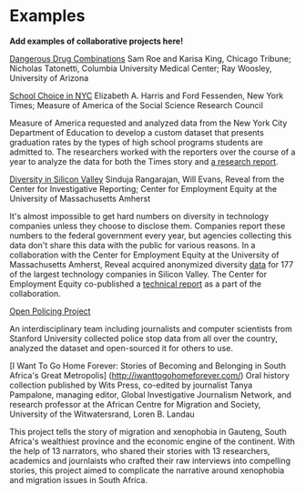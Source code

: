 # Examples

**Add examples of collaborative projects here!**

[Dangerous Drug Combinations](https://www.cjr.org/first_person/could_collaborating_with_scientists_be_the_next_step_for_investigative_reporting.php)
Sam Roe and Karisa King, Chicago Tribune; Nicholas Tatonetti, Columbia University Medical Center; Ray Woosley, University of Arizona

[School Choice in NYC](https://www.nytimes.com/2017/05/05/nyregion/school-choice-new-york-city-high-school-admissions.html)
Elizabeth A. Harris and Ford Fessenden, New York Times; Measure of America of the Social Science Research Council

Measure of America requested and analyzed data from the New York City Department of Education to develop a custom dataset that presents graduation rates by the types of high school programs students are admitted to. The researchers worked with the reporters over the course of a year to analyze the data for both the Times story and [a research report](http://www.measureofamerica.org/who-graduates/).

[Diversity in Silicon Valley](https://www.revealnews.org/article/heres-the-clearest-picture-of-silicon-valleys-diversity-yet/)
Sinduja Rangarajan, Will Evans, Reveal from the Center for Investigative Reporting; Center for Employment Equity at the University of Massachusetts Amherst

It's almost impossible to get hard numbers on diversity in technology companies unless they choose to disclose them. Companies report these numbers to the federal government every year, but agencies collecting this data don't share this data with the public for various reasons. In a collaboration with the Center for Employment Equity at the University of Massachusetts Amherst, Reveal acquired anonymized diversity [data](https://github.com/cirlabs/Silicon-Valley-Diversity-Data) for 177 of the largest technology companies in Silicon Valley. The Center for Employment Equity co-published a [technical report](https://static1.squarespace.com/static/5b205de896e76fd6f1b8fdd3/t/5b315a22352f535d36ead46f/1529960995326/2018-Diversity+in+Silicon+Valley+Tech-Final.pdf) as a part of the collaboration. 

[Open Policing Project](https://openpolicing.stanford.edu/)

An interdisciplinary team including journalists and computer scientists from Stanford University collected police stop data from all over the country, analyzed the dataset and open-sourced it for others to use.

[I Want To Go Home Forever: Stories of Becoming and Belonging in South Africa's Great Metropolis] (http://iwanttogohomeforever.com/) Oral history collection published by Wits Press, co-edited by journalist Tanya Pampalone, managing editor, Global Investigative Journalism Network, and research professor at the African Centre for Migration and Society, University of the Witwatersrand, Loren B. Landau

This project tells the story of migration and xenophobia in Gauteng, South Africa's wealthiest province and the economic engine of the continent. With the help of 13 narrators, who shared their stories with 13 researchers, academics and journlaists who crafted their raw interviews into compelling stories, this project aimed to complicate the narrative around xenophobia and migration issues in South Africa.

